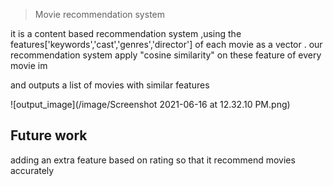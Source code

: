 > Movie recommendation system 

it is a content based recommendation system ,using the features['keywords','cast','genres','director'] of each movie as a vector .
our recommendation system apply "cosine similarity" on these feature of every movie 
im

and outputs a list of movies with similar features

![output_image](/image/Screenshot 2021-06-16 at 12.32.10 PM.png)




## Future work 
adding an extra feature based on rating so that it recommend movies accurately 
